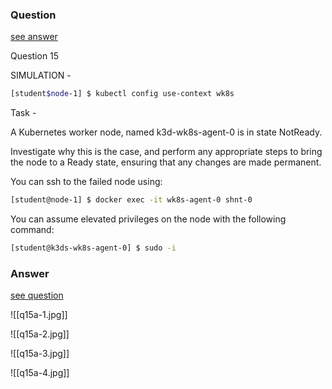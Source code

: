 ### Question

[see answer](#answer)

Question 15

SIMULATION -

```bash
[student$node-1] $ kubectl config use-context wk8s
```

Task -

A Kubernetes worker node, named k3d-wk8s-agent-0 is in state NotReady.

Investigate why this is the case, and perform any appropriate steps to bring the node to a Ready state, ensuring that any changes are made permanent.

You can ssh to the failed node using:

```bash
[student@node-1] $ docker exec -it wk8s-agent-0 shnt-0
```

You can assume elevated privileges on the node with the following command:

```bash
[student@k3ds-wk8s-agent-0] $ sudo -i
```























### Answer

[see question](#question)

![[q15a-1.jpg]]

![[q15a-2.jpg]]

![[q15a-3.jpg]]

![[q15a-4.jpg]]


